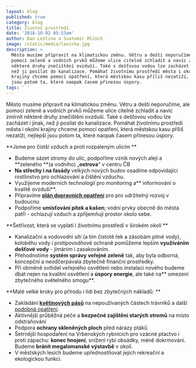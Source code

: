 ```yaml
---
layout: blog
published: true
category: blog
title: Životní prostředí
date: '2018-10-02 05:53am'
author: Dan Leština a Svatomír Mlčoch
image: /static/media/lavicka.jpg
description: >
  Město musíme připravit na klimatickou změnu. Větru a dešti neporučíme, ale
  pomocí zeleně a vodních prvků můžeme ulice citelně zchladit a navíc zmírnit
  některé druhy znečištění ovzduší. Také s dešťovou vodou lze zacházet i jinak,
  než ji posílat do kanalizace. Pomáhat životnímu prostředí města i okolní
  krajiny chceme pomocí opatření, která městskou kasu příliš nezatíží, nejlepší
  jsou potom ta, které naopak časem přinesou úspory.
tags: ' '
---
```

Město musíme připravit na klimatickou změnu. Větru a dešti neporučíme, ale pomocí zeleně a vodních prvků můžeme ulice citelně zchladit a navíc zmírnit některé druhy znečištění ovzduší. Také s dešťovou vodou lze zacházet i jinak, než ji posílat do kanalizace. Pomáhat životnímu prostředí města i okolní krajiny chceme pomocí opatření, která městskou kasu příliš nezatíží, nejlepší jsou potom ta, které naopak časem přinesou úspory.

**Jsme pro čistší vzduch a proti rozpáleným ulicím**

* Budeme sázet stromy do ulic, podpoříme vznik nových alejí a **zeleného **(a vodního) „**ostrova**“ v centru ČB
* **Na střechy i na fasády** velkých nových budov osadíme odpovídající rostlinstvo pro ochlazování a čištění vzduchu.
* Využijeme moderních technologií pro monitoring a** informování o kvalitě ovzduší**.
* Připravíme [**plán dopravních opatření**](https://cb.pirati.cz/blog/2018/09/17/doprava/) pro pro udržitelný rozvoj v budoucnu 
* Podpoříme **umísťování pítek a kašen**; vodní prvky obecně do města patří - ochlazují vzduch a zpříjemňují prostor okolo sebe.



**Šetřivost, která se vyplatí i životnímu prostředí v širokém okolí**

* Kanalizační a vodovodní síti (a tím čistotě řek a zásobám pitné vody), koloběhu vody i protipovodňové ochraně pomůžeme lepším **využíváním dešťové vody** - jímáním i zasakováním.
* Přehodnotíme **systém správy veřejné zeleně** tak, aby byla odborná, koncepční a neodčerpávala zbytečně finanční prostředky.
* Při obměně svítidel veřejného osvětlení nebo instalaci nového budeme dbát nejen na kvalitní osvětlení a **úspory energie**, ale také na** omezení zbytečného světelného smogu**.



**Malé velké kroky pro přírodu i lidi bez zbytečných nákladů:**

* Zakládání [**květinových pásů**](https://www.budejckadrbna.cz/zpravy/spolecnost/20761-budejcke-travniky-zdobi-kvetnate-pasy-nejsou-ale-jen-na-okrasu.html) na nepoužívaných částech trávníků a další [podobná opatření](http://calla.cz/prirodavemeste/). 
* Aktivnější průběžná péče a **bezpečné zajištění starých stromů** na místo odstraňování
* Podpora **ochrany skleněných ploch** před nárazy ptáků
* Šetrnější hospodaření na Vrbenských rybnících pro vzácné ptactvo i proti zápachu: **konec hnojení**, snížení rybí obsádky, méně dokrmování. Budeme **bránit megalomanské výstavbě** v okolí.
* V městských lesích budeme upřednostňovat jejich rekreační a ekologickou funkci.
